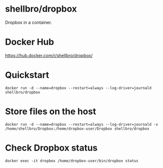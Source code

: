 # shellbro/dropbox

Dropbox in a container.

# Docker Hub

https://hub.docker.com/r/shellbro/dropbox/

# Quickstart

```
docker run -d --name=dropbox --restart=always --log-driver=journald shellbro/dropbox
```

# Store files on the host

```
docker run -d --name=dropbox --restart=always --log-driver=journald -v /home/shellbro/Dropbox:/home/dropbox-user/Dropbox shellbro/dropbox
```

# Check Dropbox status

```
docker exec -it dropbox /home/dropbox-user/bin/dropbox status
```
